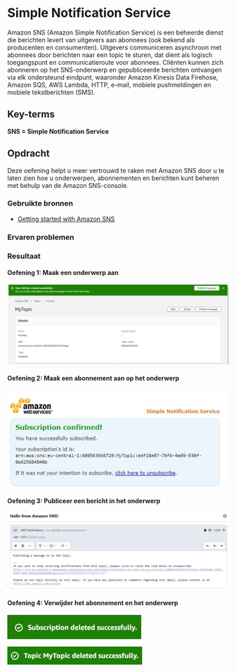 # Simple Notification Service
Amazon SNS (Amazon Simple Notification Service) is een beheerde dienst die berichten levert van uitgevers aan abonnees (ook bekend als producenten en consumenten). Uitgevers communiceren asynchroon met abonnees door berichten naar een topic te sturen, dat dient als logisch toegangspunt en communicatieroute voor abonnees. Cliënten kunnen zich abonneren op het SNS-onderwerp en gepubliceerde berichten ontvangen via elk ondersteund eindpunt, waaronder Amazon Kinesis Data Firehose, Amazon SQS, AWS Lambda, HTTP, e-mail, mobiele pushmeldingen en mobiele tekstberichten (SMS).
## Key-terms

**SNS = Simple Notification Service**
## Opdracht

Deze oefening helpt u meer vertrouwd te raken met Amazon SNS door u te laten zien hoe u onderwerpen, abonnementen en berichten kunt beheren met behulp van de Amazon SNS-console.

### Gebruikte bronnen
- [Getting started with Amazon SNS](https://docs.aws.amazon.com/sns/latest/dg/sns-getting-started.html#step-create-queue)

### Ervaren problemen

### Resultaat

#### Oefening 1: Maak een onderwerp aan

![](../00_includes/topic.JPG)

#### Oefening 2: Maak een abonnement aan op het onderwerp

![](../00_includes/subscription.JPG)

#### Oefening 3: Publiceer een bericht in het onderwerp

![](../00_includes/message.png)

#### Oefening 4: Verwijder het abonnement en het onderwerp

![](../00_includes/subdel.JPG)

![](../00_includes/topicdel.JPG)